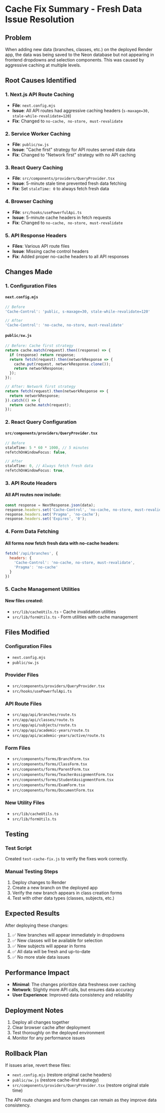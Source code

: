 # Cache Fix Summary - Fresh Data Issue Resolution

## Problem
When adding new data (branches, classes, etc.) on the deployed Render app, the data was being saved to the Neon database but not appearing in frontend dropdowns and selection components. This was caused by aggressive caching at multiple levels.

## Root Causes Identified

### 1. Next.js API Route Caching
- **File**: `next.config.mjs`
- **Issue**: All API routes had aggressive caching headers (`s-maxage=30, stale-while-revalidate=120`)
- **Fix**: Changed to `no-cache, no-store, must-revalidate`

### 2. Service Worker Caching
- **File**: `public/sw.js`
- **Issue**: "Cache first" strategy for API routes served stale data
- **Fix**: Changed to "Network first" strategy with no API caching

### 3. React Query Caching
- **File**: `src/components/providers/QueryProvider.tsx`
- **Issue**: 5-minute stale time prevented fresh data fetching
- **Fix**: Set `staleTime: 0` to always fetch fresh data

### 4. Browser Caching
- **File**: `src/hooks/usePowerfulApi.ts`
- **Issue**: 5-minute cache headers in fetch requests
- **Fix**: Changed to `no-cache, no-store, must-revalidate`

### 5. API Response Headers
- **Files**: Various API route files
- **Issue**: Missing cache control headers
- **Fix**: Added proper no-cache headers to all API responses

## Changes Made

### 1. Configuration Files

#### `next.config.mjs`
```javascript
// Before
'Cache-Control': 'public, s-maxage=30, stale-while-revalidate=120'

// After
'Cache-Control': 'no-cache, no-store, must-revalidate'
```

#### `public/sw.js`
```javascript
// Before: Cache first strategy
return cache.match(request).then((response) => {
  if (response) return response;
  return fetch(request).then(networkResponse => {
    cache.put(request, networkResponse.clone());
    return networkResponse;
  });
});

// After: Network first strategy
return fetch(request).then(networkResponse => {
  return networkResponse;
}).catch(() => {
  return cache.match(request);
});
```

### 2. React Query Configuration

#### `src/components/providers/QueryProvider.tsx`
```javascript
// Before
staleTime: 5 * 60 * 1000, // 5 minutes
refetchOnWindowFocus: false,

// After
staleTime: 0, // Always fetch fresh data
refetchOnWindowFocus: true,
```

### 3. API Route Headers

#### All API routes now include:
```javascript
const response = NextResponse.json(data);
response.headers.set('Cache-Control', 'no-cache, no-store, must-revalidate');
response.headers.set('Pragma', 'no-cache');
response.headers.set('Expires', '0');
```

### 4. Form Data Fetching

#### All forms now fetch fresh data with no-cache headers:
```javascript
fetch('/api/branches', {
  headers: {
    'Cache-Control': 'no-cache, no-store, must-revalidate',
    'Pragma': 'no-cache'
  }
})
```

### 5. Cache Management Utilities

#### New files created:
- `src/lib/cacheUtils.ts` - Cache invalidation utilities
- `src/lib/formUtils.ts` - Form utilities with cache management

## Files Modified

### Configuration Files
- `next.config.mjs`
- `public/sw.js`

### Provider Files
- `src/components/providers/QueryProvider.tsx`
- `src/hooks/usePowerfulApi.ts`

### API Route Files
- `src/app/api/branches/route.ts`
- `src/app/api/classes/route.ts`
- `src/app/api/subjects/route.ts`
- `src/app/api/academic-years/route.ts`
- `src/app/api/academic-years/active/route.ts`

### Form Files
- `src/components/forms/BranchForm.tsx`
- `src/components/forms/ClassForm.tsx`
- `src/components/forms/ParentForm.tsx`
- `src/components/forms/TeacherAssignmentForm.tsx`
- `src/components/forms/StudentAssignmentForm.tsx`
- `src/components/forms/ExamForm.tsx`
- `src/components/forms/DocumentForm.tsx`

### New Utility Files
- `src/lib/cacheUtils.ts`
- `src/lib/formUtils.ts`

## Testing

### Test Script
Created `test-cache-fix.js` to verify the fixes work correctly.

### Manual Testing Steps
1. Deploy changes to Render
2. Create a new branch on the deployed app
3. Verify the new branch appears in class creation forms
4. Test with other data types (classes, subjects, etc.)

## Expected Results

After deploying these changes:

1. ✅ New branches will appear immediately in dropdowns
2. ✅ New classes will be available for selection
3. ✅ New subjects will appear in forms
4. ✅ All data will be fresh and up-to-date
5. ✅ No more stale data issues

## Performance Impact

- **Minimal**: The changes prioritize data freshness over caching
- **Network**: Slightly more API calls, but ensures data accuracy
- **User Experience**: Improved data consistency and reliability

## Deployment Notes

1. Deploy all changes together
2. Clear browser cache after deployment
3. Test thoroughly on the deployed environment
4. Monitor for any performance issues

## Rollback Plan

If issues arise, revert these files:
- `next.config.mjs` (restore original cache headers)
- `public/sw.js` (restore cache-first strategy)
- `src/components/providers/QueryProvider.tsx` (restore original stale time)

The API route changes and form changes can remain as they improve data consistency.
